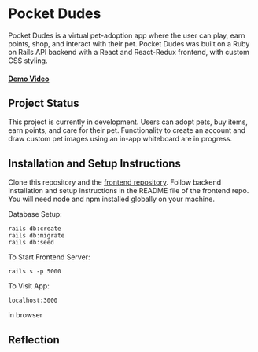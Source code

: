 # Pocket Dudes

Pocket Dudes is a virtual pet-adoption app where the user can play, earn points, shop, and interact with their pet. Pocket Dudes was built on a Ruby on Rails API backend with a React and React-Redux frontend, with custom CSS styling.

#### [Demo Video](https://youtu.be/n54YuzA0Bqk)



## Project Status
This project is currently in development. Users can adopt pets, buy items, earn points, and care for their pet. Functionality to create an account and draw custom pet images using an in-app whiteboard are in progress.

## Installation and Setup Instructions
Clone this repository and the [frontend repository](https://github.com/dickm19/pocket-dudes-frontend). Follow backend installation and setup instructions in the README file of the frontend repo. You will need node and npm installed globally on your machine.

Database Setup:
```
rails db:create
rails db:migrate
rails db:seed
```

To Start Frontend Server:
```
rails s -p 5000
```

To Visit App:
```
localhost:3000
```
in browser


## Reflection

